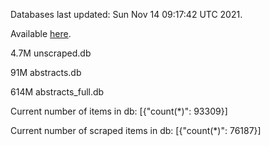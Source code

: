 Databases last updated: Sun Nov 14 09:17:42 UTC 2021. 

Available [here](https://github.com/cbeauhilton/ash-db/releases).

4.7M	unscraped.db

91M	abstracts.db

614M	abstracts_full.db

Current number of items in db:
[{"count(*)": 93309}]

Current number of scraped items in db:
[{"count(*)": 76187}]
